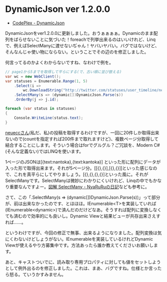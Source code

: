 # DynamicJson ver 1.2.0.0

* [CodePlex - DynamicJson](http://dynamicjson.codeplex.com/ "DynamicJson")

DynamicJsonをver1.2.0.0に更新しました。おうぁぁぁぁ。Dynamicのまま配列をばらせないことに気づいた！foreachで列挙出来るのはいいけれど、Linqで、例えばSelectManyに渡せないぢゃん！ヤバいヤバい。バグではないけど、そんなんじゃ使い物にならない。ということでその辺のを修正しました。

何言ってるのかよくわからないですね、なわけで例を。

```csharp
// page1から5までを取得して平らにする(で、古い順に並び替える)
var wc = new WebClient();
var statuses = Enumerable.Range(1, 5)
    .Select(i =>
        wc.DownloadString("http://twitter.com/statuses/user_timeline/neuecc.json?page=" + i))
    .SelectMany(s => (dynamic[])DynamicJson.Parse(s))
    .OrderBy(j => j.id);

foreach (var status in statuses)
{
    Console.WriteLine(status.text);
}
```

[neueccさん](http://twitter.com/neuecc "neuecc (neuecc) on Twitter")(私だ、私)の投稿を取得するわけですが、一回に20件しか取得出来ないので(countを指定すれば200件まで取れますけど)、複数ページ分取得して結合することにします。そういう場合はforでグルグル？ご冗談を、Modern C#(そんな定義ない)ではLINQを使います。

1ページのJSONは[{text:nantoka},{text:kantoka}] といった形に配列にデータが入った形で取得出来ます。それが5ページ分。[[{},{}],[{},{}]]といった感じなので、これを真平らにしてやりましょう。[{},{},{},{}]といった風に。それがSelectManyです。SelectManyは微妙にわかりにくいけれど、Linqの中でもかなり重要なんですよー。[図解 SelectMany - NyaRuRuの日記](http://d.hatena.ne.jp/NyaRuRu/20080206/p2)なども参考に。

さて、この「.SelectMany(s => (dynamic[])DynamicJson.Parse(s))」って部分が、前は出来なかったのです、とほほほ。IEnumerable&lt;T>を実装していれば(IEnumerable&lt;dynamic>)で済んだのだけどなあ。そうすれば配列に変換しなくても済むので効率的にも良いし。Dynamic Viewと結果ビューが共存出来さえすれば……。

というわけですが、今回の修正で無事、出来るようになりました。配列変換は気にくわないけどしょうがない。IEnumerableを実装しているけれどDynamic Viewが使えるやり方募集中です。方法あったら誰か教えてくださいお願いします。

あと、キャストついでに、読み取り専用プロパティに対しても値をセットしようとして例外出るのを修正しました。これは、まあ、バグですね。仕様とか言ったら怒る。ていうかすみません。